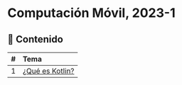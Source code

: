# Computación Móvil, 2023-1

## :bookmark_tabs: Contenido

| # | Tema |
| :-: | :---- |
| 1 | [¿Qué es Kotlin?](Sesion-01/Readme.md) | 
